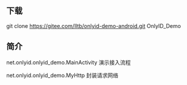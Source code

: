 ## 下载
git clone https://gitee.com/lltb/onlyid-demo-android.git OnlyID_Demo

## 简介
net.onlyid.onlyid_demo.MainActivity
演示接入流程

net.onlyid.onlyid_demo.MyHttp
封装请求网络
